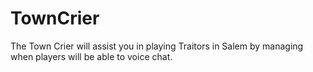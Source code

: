 # TownCrier
The Town Crier will assist you in playing Traitors in Salem by managing when players will be able to voice chat.
